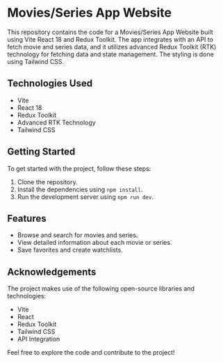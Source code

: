 # Movies/Series App Website

This repository contains the code for a Movies/Series App Website built using Vite React 18 and Redux Toolkit. The app integrates with an API to fetch movie and series data, and it utilizes advanced Redux Toolkit (RTK) technology for fetching data and state management. The styling is done using Tailwind CSS.

## Technologies Used
- Vite
- React 18
- Redux Toolkit
- Advanced RTK Technology
- Tailwind CSS

## Getting Started
To get started with the project, follow these steps:

1. Clone the repository.
2. Install the dependencies using `npm install`.
3. Run the development server using `npm run dev`.

## Features
- Browse and search for movies and series.
- View detailed information about each movie or series.
- Save favorites and create watchlists.

## Acknowledgements
 The project makes use of the following open-source libraries and technologies:
 - Vite
 - React
 - Redux Toolkit
 - Tailwind CSS
 - API Integration

Feel free to explore the code and contribute to the project!

